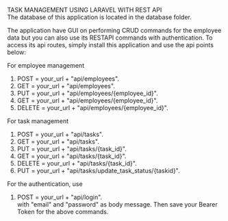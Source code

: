 TASK MANAGEMENT USING LARAVEL WITH REST API
<br>
The database of this application is located in the database folder.
<br>

The application have GUI on performing CRUD commands for the employee data but you can also use its RESTAPI commands with authentication. To access its api routes, simply install this application and use the api points below:

For employee management
1. POST = your_url + "api/employees".<br>
2. GET = your_url + "api/employees".<br>
3. PUT = your_url + "api/employees/{employee_id}".<br>
4. GET = your_url + "api/employees/{employee_id}".<br>
4. DELETE = your_url + "api/employees/{employee_id}".<br>

For task management
1. POST = your_url + "api/tasks".<br>
2. GET = your_url + "api/tasks".<br>
3. PUT = your_url + "api/tasks/{task_id}".<br>
4. GET = your_url + "api/tasks/{task_id}".<br>
4. DELETE = your_url + "api/tasks/{task_id}".<br>
5. PUT = your_url + "api/tasks/update_task_status/{taskid}".<br>

For the authentication, use

1. POST = your_url + "api/login".<br>
with "email" and "password" as body message. Then save your Bearer Token for the above commands.


